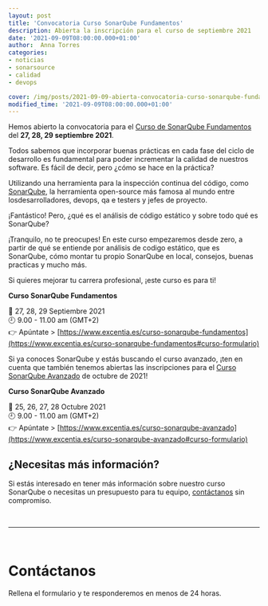 ```yaml
---
layout: post
title: 'Convocatoria Curso SonarQube Fundamentos'
description: Abierta la inscripción para el curso de septiembre 2021
date: '2021-09-09T08:00:00.000+01:00'
author:  Anna Torres
categories: 
- noticias
- sonarsource
- calidad
- devops

cover: /img/posts/2021-09-09-abierta-convocatoria-curso-sonarqube-fundamentos-septiembre-2021-thumb.png
modified_time: '2021-09-09T08:00:00.000+01:00'
---
```


Hemos abierto la convocatoria para el [Curso de SonarQube Fundamentos](https://www.excentia.es/curso-sonarqube-fundamentos#curso-formulario) del **27, 28, 29 septiembre 2021**.

Todos sabemos que incorporar buenas prácticas en cada fase del ciclo de desarrollo es fundamental para poder incrementar la calidad de nuestros software. Es fácil de decir, pero ¿cómo se hace en la práctica?

Utilizando una herramienta para la inspección continua del código, como [SonarQube](https://www.sonarqube.org/), la herramienta open-source más famosa al mundo entre losdesarrolladores, devops, qa e testers y jefes de proyecto. 

¡Fantástico! Pero, ¿qué es el análisis de código estático y sobre todo qué es SonarQube?

¡Tranquilo, no te preocupes! En este curso empezaremos desde zero, a partir de qué se entiende por análisis de codigo estático, que es SonarQube, cómo montar tu propio SonarQube en local, consejos, buenas practicas y mucho más. 

Si quieres mejorar tu carrera profesional, ¡este curso es para ti!

**Curso SonarQube Fundamentos**

📅 27, 28, 29 Septiembre 2021  
🕘 9.00 - 11.00 am (GMT+2)  
👉 Apúntate > [https://www.excentia.es/curso-sonarqube-fundamentos](https://www.excentia.es/curso-sonarqube-fundamentos#curso-formulario)

Si ya conoces SonarQube y estás buscando el curso avanzado, ¡ten en cuenta que también tenemos abiertas las inscripciones para el [Curso SonarQube Avanzado](https://www.excentia.es/curso-sonarqube-avanzado#curso-formulario) de octubre de 2021!

**Curso SonarQube Avanzado**

📅 25, 26, 27, 28 Octubre 2021  
🕘 9.00 - 11.00 am (GMT+2)  
👉 Apúntate > [https://www.excentia.es/curso-sonarqube-avanzado](https://www.excentia.es/curso-sonarqube-avanzado#curso-formulario)


## ¿Necesitas más información?

Si estás interesado en tener más información sobre nuestro curso SonarQube o necesitas un presupuesto para tu equipo, <a href="#contact-form">contáctanos</a> sin compromiso.


<br/>
<hr>
<br/>
<!--Calidad de Software Contact Form-->
<div id="contact-form">
	<h1>Contáctanos</h1>
	<p>Rellena el formulario y te responderemos en menos de 24 horas.</p>
<br/>
<script charset="utf-8" type="text/javascript" src="//js.hsforms.net/forms/shell.js"></script>
<script>
  hbspt.forms.create({
	region: "na1",
	portalId: "7892756",
	formId: "a4e2e0dd-856c-4d56-9b11-0621661fcdaf"
});
</script>
</div>


